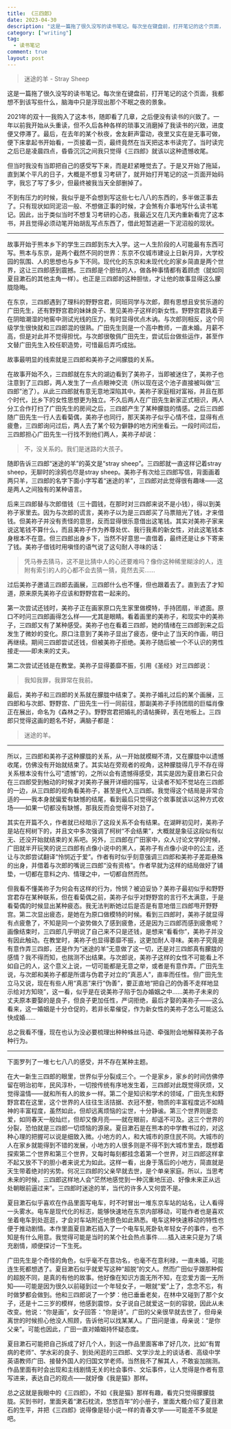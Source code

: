 ```yaml
---
title: 《三四郎》
date: 2023-04-30
description: "这是一篇拖了很久没写的读书笔记。每次坐在键盘前，打开笔记的这个页面，我都想不到该写些什么，脑海中只是浮现出那个不眠之夜的景象。2021年的双十一我购入了这本书，随即看了几章，之后便没有读书的兴致了。一年以前我开始从头重读，但不久后各种各样的琐事又消磨掉了我读书的兴致，进度便又停滞了。最后，在去年的某个秋夜，舍友鼾声雷动，夜里又实在是无事可做，便下床拿起书开始看，一页接着一页，最终竟然在当天把这本书读完了。当时读完之后已是凌晨四点，昏昏沉沉之间我只觉得《三四郎》就该以这种遗憾收尾。"
category: ["writing"]
tag:
  - 读书笔记
comment: true
layout: post
---
```


> 迷途的羊 - Stray Sheep
> 

这是一篇拖了很久没写的读书笔记。每次坐在键盘前，打开笔记的这个页面，我都想不到该写些什么，脑海中只是浮现出那个不眠之夜的景象。

2021年的双十一我购入了这本书，随即看了几章，之后便没有读书的兴致了。一年以前我开始从头重读，但不久后各种各样的琐事又消磨掉了我读书的兴致，进度便又停滞了。最后，在去年的某个秋夜，舍友鼾声雷动，夜里又实在是无事可做，便下床拿起书开始看，一页接着一页，最终竟然在当天把这本书读完了。当时读完之后已是凌晨四点，昏昏沉沉之间我只觉得《三四郎》就该以这种遗憾收尾。

但当时我没有当即把自己的感受写下来，而是赶紧睡觉去了。于是又开始了拖延，直到某个平凡的日子，大概是不想复习考研了，就开始打开笔记的这一页面开始码字，我忘了写了多少，但最终被我当天全部删掉了。

不到有压力的时候，我似乎是不会想到写这些七七八八的东西的，多半做正事去了。只有现状如同泥沼一般、不想做正事的时候，才会煞有介事地写什么读书笔记。因此，出于类似当时不想复习考研的心态，我最近又在几天内重新看完了这本书，并且觉得必须动笔开始胡乱写点东西了，借此短暂逃避一下泥沼般的现状。

---

故事开始于熊本乡下的学生三四郎到东大入学。这一人生阶段的人可能最有东西可写。熊本与东京，是两个截然不同的世界：东京不仅城市建设上日新月异，大学校园的氛围、人的思想也与乡下不同。现代化的东京和未现代化的家乡简直是两个世界，这让三四郎感到震撼。三四郎是个胆怯的人，做各种事情都有着顾虑（就如同夏目漱石的其他主角一样）。也正是三四郎的这种胆怯，才让他的故事显得这么朦胧隐晦。

在东京，三四郎遇到了理科的野野宫君，同班同学与次郎，颇有思想且安贫乐道的广田先生，还有野野宫君的妹妹良子、里见美祢子这样的新女性。野野宫君执着于在阴暗潮湿的地窖中测试光线的压力，有时显得优点木讷。与次郎则相反，这个同级学生很快就和三四郎混的很熟。广田先生则是一个高中教师，一直未婚。月薪不高，但是对此并不觉得担忧。与次郎很敬佩广田先生，尝试后台做些运作，甚至作文替广田先生入校任职造势，可惜最后弄巧成拙。

故事最明显的线索就是三四郎和美祢子之间朦胧的关系。

在故事开始不久，三四郎就在东大的湖边看到了美祢子，当即被迷住了，美祢子也注意到了三四郎，两人发生了一点点眼神交流（所以现在这个池子直接被叫做“三四郎”池了）。从此三四郎就有意无意地深陷其中。美祢子家庭相对富裕，并且在那个时代，比乡下的女性思想更为独立。不久后两人在广田先生新家正式相识，两人分工合作打扫了广田先生的房间之后，三四郎产生了某种朦胧的情感。之后三四郎随广田先生一行人去看菊偶，美祢子也同行，那天美祢子似乎心情不佳，显得有点疲惫，三四郎询问过后，两人去了某个较为僻静的地方闲坐看云。一段时间过后，三四郎担心广田先生一行找不到他们两人，美祢子却说：

> 不，没关系的。我们是迷路的大孩子。
> 

随即告诉三四郎“迷途的羊”的英文是“stray sheep”。三四郎就一直这样记着stray sheep，无聊时的涂鸦也尽是stray sheep。美祢子有次给三四郎写信，背面画着两只羊，三四郎的名字下面小字写着“迷途的羊”，三四郎对此觉得很有趣味——这是两人之间独有的某种语言。

后来三四郎替与次郎借钱（三十圆钱，在那时对三四郎来说不是小钱），得以到美祢子家里去。因为与次郎的谎言，美祢子以为是三四郎买了马票赔光了钱，才来借钱。但美祢子并没有责怪的意思，反而显得很乐意借出这笔钱。其实对美祢子家来说这笔钱不算什么，而且美祢子作为养尊处优、我行我素的新女性，对此这笔钱本身根本不在意。但三四郎出身乡下，当然不好意思一直借着，最终还是让乡下寄来了钱。美祢子借钱时用嗔怪的语气说了这句耐人寻味的话：

> 凭马券去猜马，这不是比猜中人的心还要难吗？像你这种稀里糊涂的人，连附有索引的人的心都不会去猜一猜，竟然去买……
> 

过后美祢子邀请三四郎去画展，三四郎什么也不懂，但也跟着去了。直到去了才知道，原来原先美祢子应该和野野宫君一起来的。

第一次尝试还钱时，美祢子正在画家原口先生家里做模特，手持团扇，半遮面。原口不时问三四郎画得怎么样——尤其是眼睛。看着画里的美祢子，和现实中的美祢子，三四郎又有了某种感受。美祢子也在看着三四郎，她的情绪在三四郎到来之后发生了微妙的变化。原口注意到了美祢子显出了疲态，便中止了当天的作画，明日再继续。期间三四郎尝试还钱，但被美祢子拒绝。美祢子随后被一个不认识的男性接走——即未来的丈夫。

第二次尝试还钱是在教堂。美祢子显得萎靡不振，引用《圣经》对三四郎说：

> 我知我罪，我罪常在我前。
> 

最后，美祢子和三四郎的关系就在朦胧中结束了。美祢子婚礼过后的某个画展，三四郎和与次郎、野野宫、广田先生一行一同前往，那副美祢子手持团扇的巨幅肖像正在展出，命名为《森林之子》。野野宫君把婚礼的请帖撕碎，丢在地板上。三四郎只觉得这画的题名不好，满脑子都是：

> 迷途的羊。
> 

---

所以，三四郎和美祢子这种朦胧的关系，从一开始就模糊不清，又在朦胧中以遗憾收尾，仿佛没有开始就结束了。其实站在旁观者的视角，这种朦胧得几乎不存在得关系根本没有什么可“遗憾”的，之所以会有遗憾得感受，其实是因为夏目漱石只会在三四郎受到触动的时候才对美祢子展开详细的描写，让读者不知不觉站在三四郎的一边，从三四郎的视角看美祢子，甚至是代入三四郎。我觉得这个结局是非常合适的——我本身就偏爱有缺憾的结尾，看到最后只觉得这个故事就该以这种方式收场——如果一切都没有缺憾，那我反而会觉得不对劲了。

其实在开篇不久，作者就已经暗示了这段关系不会有结果。在湖畔初见时，美祢子是站在柯树下的，并且文中多次强调了柯树“不会结果”，大概就是象征这段似有似无、还没开始就结束的关系吧。另外，三四郎在广田家中，众人讨论文学的时候，广田就半开玩笑的说三四郎有点像小说中的黑人，美祢子有点像小说中的公主，还让与次郎尝试翻译“怜悯近于爱”。作者有时似乎刻意强调三四郎和美祢子差距悬殊的出身，并借着与次郎的嘴说三四郎“没有资格”。作者早就为这样的结局做好了铺垫，一切都在意料之内、情理之中，一切都自然而然。

但我看不懂美祢子为何会有这样的行为，怜悯？被迫妥协？美祢子最初似乎和野野宫君存在某种联系，但在看菊偶之前，美祢子似乎对野野宫的言行不太满意，于是看菊偶的时候显出某种疲态。我无法判断她过后是否是有意地借三四郎甩开野野宫。第二次显出疲态，是她在为原口做模特的时候。看到三四郎时，美祢子就显得有点疲惫了，不知是同一个姿势做久了感到疲惫，还是因为三四郎而感到疲惫呢？画像结束时，三四郎几乎明说了自己来不只是还钱，是想来“看看你”，美祢子并没有因此触动。在教堂时，美祢子也显得萎靡不振，这更加耐人寻味。美祢子究竟是有意作弄三四郎，还是作为“迷途的羊”无意做了这一切，还是对三四郎真有朦胧的感情？我不得而知，也揣测不出结果。与次郎说，美祢子这样的女性不可能看上不如自己的人，这个意义上说，一切可能都是无意之举，或者是有意作弄。广田先生说，与次郎和美祢子都是所谓与伪君子对立的“真恶人”，直率而任性。但广田先生立马又说，现在有些人用“真恶”来行“伪善”，要正直地“把自己的伪善不走样地显示给对方知晓”，这一看，似乎是在说美祢子陷于包办婚姻之中……美祢子未来的丈夫原本要娶的是良子，但良子更加任性，严词拒绝，最后才娶的美祢子——这么看来，这一婚姻是十分仓促的，若非长辈催促，作为新女性的美祢子怎么可能这么快成婚……

总之我看不懂，现在也认为没必要梳理出种种蛛丝马迹、牵强附会地解释美祢子各种行为。

---

下面罗列了一堆七七八八的感受，并不存在某种主题。

在大一新生三四郎的眼里，世界似乎分裂成三个。一个是家乡，家乡的时间仿佛停留在明治初年，民风淳朴，一切按传统有序地发生着，三四郎对此既觉得厌烦，又觉得温情——就和所有人的故乡一样。第二个是知识和学术的领域，广田先生和野野宫君在这里，这个世界的人往往生活拮据、衣冠不整，物质的丰富程度远不如精神的丰富程度，虽然如此，但却远离烦恼的尘世，十分静谧。第三个世界则是恋爱，如同春天一般灿烂，但却又像月亮——就在眼前，却遥不可及。这三个世界的分裂，恐怕就是三四郎一切烦恼的源泉。夏目漱石是在熊本的中学教书过的，对这种心理的把握可以说是细致入微。小地方的人，和大城市的原住民不同。大城市的人在家乡就能得到不错的发展，小地方的人很多则是不得不到大城市里去，既想着探索第二个世界和第三个世界，又每时每刻都挂念着第一个世界，对三四郎这样拿不起又放不下的胆小者来说尤为如此。这样一看，出身于落后的小地方，简直就是天生带着绝对的劣势。何况三四郎的父亲早就去世，是个单亲家庭。所以，当思考未来的时候，三四郎这样地人会“茫然地感觉到一种沉重地压迫、好像未来正从远处朝眼前逼过来”。三四郎时迷途的羊，当代的许多人又何尝不是。

夏目漱石似乎喜欢在作品里面写电车，时不时冒出一堆东京车站的站名，让人看得一头雾水。电车是现代化的标志，能够快速地在东京内部移动，可能作者也是喜欢坐着电车到处逛逛，才会对车站附近地景色如此熟悉。电车这种快速移动的特性也便于推动剧情。本作里面夏目漱石插入了一个电车轧死卧轨年轻女子的事件，也不知是有什么用意。我觉得可能是当时的某个社会热点事件……插入进来只是为了填充剧情，顺便探讨一下生死。

广田先生是个奇怪的角色，似乎毫不在意功名，也毫不在意利禄，一直未婚，可能连生死都想透了。夏目漱石似乎就爱写这种“超脱”的文人。然而广田似乎跟那种假的超脱不同，是真的有他的故事。他好像在知识方面无所不知，在恋爱方面一无所知——可能是因为很久以前碰到过一个年轻女子，一眼就“爱”上了，念念不忘，有时做梦都会做到。他和三四郎说了一个梦：他已垂垂老矣，在林中又碰到了那个女子，还是十二三岁的模样，他感到震惊，女子说自己就爱这一刻的容貌，因此从未改变。他说：“你是画”，女子回答：“你是诗”。广田的父亲很早就去世了，但母亲离世的时候担心他没人照顾，告诉他可以找某某人。广田问是谁，母亲说：“是你父亲”。可能也因此，广田一直对婚姻持怀疑态度。

夏目漱石可能把自己拆成了好几个人，到这一作品里面客串了好几次，比如“有胃病的老师”、学水彩的良子、到处闲逛的三四郎、文学沙龙上的谈话者、高级中学英语教师广田、接替外国人的归国文学老师。当然我不了解其人，不敢妄加揣测。作品里面有时会出现和主线剧情无关的社会事件、文坛事件，让人觉得是作者有意写进来，表达自己的观点——就好像《我是猫》那样。

总之这就是我眼中的《三四郎》，不如《我是猫》那样有趣，看完只觉得朦朦胧胧。买到书时，里面夹着“漱石枕流，悠悠百年”的小册子，里面大概介绍了夏目漱石的生平，并把《三四郎》说得像是轻小说一样的青春文学——可能差不多就是吧。
